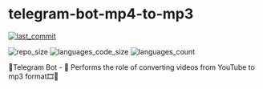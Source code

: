 # telegram-bot-mp4-to-mp3

[![last_commit](https://img.shields.io/github/last-commit/OB11TO/telegram-bot-mp4-to-mp3?style=flat&logo=github)](https://github.com/OB11TO/telegram-bot-mp4-to-mp3/commits)

![repo_size](https://img.shields.io/github/repo-size/OB11TO/telegram-bot-mp4-to-mp3?style=flat&logo=github) ![languages_code_size](https://img.shields.io/github/languages/code-size/OB11TO/telegram-bot-mp4-to-mp3?style=flat&logo=github) ![languages_count](https://img.shields.io/github/languages/top/OB11TO/telegram-bot-mp4-to-mp3?style=flat&logo=github)


🤖Telegram Bot - 🔮 Performs the role of converting videos from YouTube to mp3 format🎞📲
